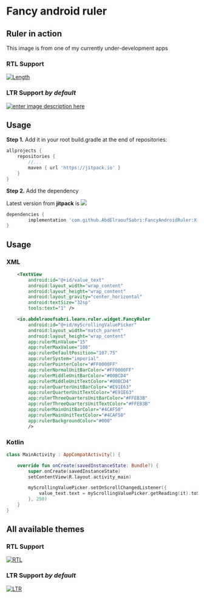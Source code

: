 # Fancy android ruler
## Ruler in action

This image is from one of my currently under-development apps
### RTL Support

[![Length][1]][1]

### LTR Support _by default_
[![enter image description here][2]][2]

## Usage
**Step 1.** Add it in your root build.gradle at the end of repositories:

```groovy
allprojects {
    repositories {
        //...
        maven { url 'https://jitpack.io' }
    }
}
```

**Step 2.** Add the dependency

Latest version from **jitpack** is [![](https://jitpack.io/v/AbdElraoufSabri/FancyAndroidRuler.svg)](https://jitpack.io/#AbdElraoufSabri/FancyAndroidRuler)

```groovy
dependencies {
        implementation 'com.github.AbdElraoufSabri:FancyAndroidRuler:X.Y.Z'
}
```

## Usage
### XML
```xml
    <TextView
        android:id="@+id/value_text"
        android:layout_width="wrap_content"
        android:layout_height="wrap_content"
        android:layout_gravity="center_horizontal"
        android:textSize="32sp"
        tools:text="1" />

    <io.abdelraoufsabri.learn.ruler.widget.FancyRuler
        android:id="@+id/myScrollingValuePicker"
        android:layout_width="match_parent"
        android:layout_height="wrap_content"
        app:rulerMinValue="15"
        app:rulerMaxValue="108"
        app:rulerDefaultPosition="107.75"
        app:rulerSystem="imperial"
        app:rulerPointerColor="#FF0000FF"
        app:rulerNormalUnitBarColor="#FF0000FF"
        app:rulerMiddleUnitBarColor="#00BCD4"
        app:rulerMiddleUnitTextColor="#00BCD4"
        app:rulerQuarterUnitBarColor="#E91E63"
        app:rulerQuarterUnitTextColor="#E91E63"
        app:rulerThreeQuartersUnitBarColor="#FFEB3B"
        app:rulerThreeQuartersUnitTextColor="#FFEB3B"
        app:rulerMainUnitBarColor="#4CAF50"
        app:rulerMainUnitTextColor="#4CAF50"
        app:rulerBackgroundColor="#000"
        />
```

### Kotlin
```kotlin
class MainActivity : AppCompatActivity() {

    override fun onCreate(savedInstanceState: Bundle?) {
        super.onCreate(savedInstanceState)
        setContentView(R.layout.activity_main)

        myScrollingValuePicker.setOnScrollChangedListener({
            value_text.text = myScrollingValuePicker.getReading(it).toString()
        }, 250)
    }
}

```
## All available themes
### RTL Support

[![RTL][3]][3]

### LTR Support _by default_

[![LTR][4]][4]


  [1]: https://i.stack.imgur.com/sPlfr.gif
  [2]: https://i.stack.imgur.com/TYVLr.gif
  [3]: https://i.stack.imgur.com/nA2hK.png
  [4]: https://i.stack.imgur.com/uGiTD.png
